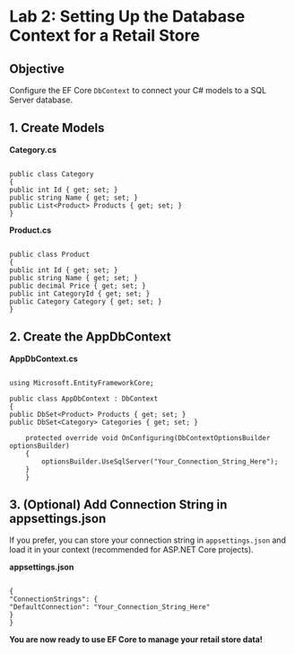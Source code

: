 # Lab 2: Setting Up the Database Context for a Retail Store

## Objective
Configure the EF Core `DbContext` to connect your C# models to a SQL Server database.

## 1. Create Models

**Category.cs**
```

public class Category
{
public int Id { get; set; }
public string Name { get; set; }
public List<Product> Products { get; set; }
}

```

**Product.cs**
```

public class Product
{
public int Id { get; set; }
public string Name { get; set; }
public decimal Price { get; set; }
public int CategoryId { get; set; }
public Category Category { get; set; }
}

```

## 2. Create the AppDbContext

**AppDbContext.cs**
```

using Microsoft.EntityFrameworkCore;

public class AppDbContext : DbContext
{
public DbSet<Product> Products { get; set; }
public DbSet<Category> Categories { get; set; }

    protected override void OnConfiguring(DbContextOptionsBuilder optionsBuilder)
    {
        optionsBuilder.UseSqlServer("Your_Connection_String_Here");
    }
    }

```

## 3. (Optional) Add Connection String in appsettings.json

If you prefer, you can store your connection string in `appsettings.json` and load it in your context (recommended for ASP.NET Core projects).

**appsettings.json**
```

{
"ConnectionStrings": {
"DefaultConnection": "Your_Connection_String_Here"
}
}

```

**You are now ready to use EF Core to manage your retail store data!**


